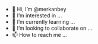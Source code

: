 - 👋 Hi, I’m @merkanbey
- 👀 I’m interested in ...
- 🌱 I’m currently learning ...
- 💞️ I’m looking to collaborate on ...
- 📫 How to reach me ...

<!---
merkanbey/merkanbey is a ✨ special ✨ repository because its `README.md` (this file) appears on your GitHub profile.
You can click the Preview link to take a look at your changes.
--->
